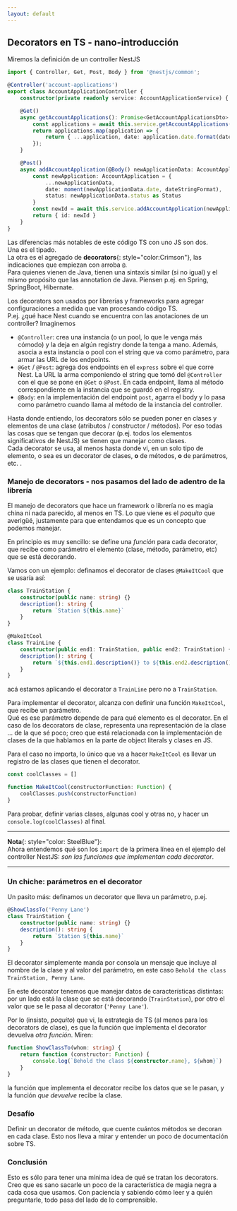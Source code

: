```yaml
---
layout: default
---
```


## Decorators en TS - nano-introducción

Miremos la definición de un controller NestJS

``` typescript
import { Controller, Get, Post, Body } from '@nestjs/common';

@Controller('account-applications')
export class AccountApplicationController {
    constructor(private readonly service: AccountApplicationService) { }

    @Get()
    async getAccountApplications(): Promise<GetAccountApplicationsDto> {
        const applications = await this.service.getAccountApplications()
        return applications.map(application => { 
            return { ...application, date: application.date.format(dateStringFormat) } 
        });
    }

    @Post()
    async addAccountApplication(@Body() newApplicationData: AccountApplicationDto): Promise<AddResponseDto> {
        const newApplication: AccountApplication = {
            ...newApplicationData, 
            date: moment(newApplicationData.date, dateStringFormat), 
            status: newApplicationData.status as Status
        }
        const newId = await this.service.addAccountApplication(newApplication)
        return { id: newId }
    }
}
```

Las diferencias más notables de este código TS con uno JS son dos.  
Una es el tipado.  
La otra es el agregado de **decorators**{: style="color:Crimson"}, las indicaciones que empiezan con arroba `@`.  
Para quienes vienen de Java, tienen una sintaxis similar (si no igual) y el mismo propósito que las annotation de Java.
Piensen p.ej. en Spring, SpringBoot, Hibernate.

Los decorators son usados por librerías y frameworks para agregar configuraciones a medida que van procesando código TS.  
P.ej. ¿qué hace Nest cuando se encuentra con las anotaciones de un controller? Imaginemos
- `@Controller`: crea una instancia (o un pool, lo que le venga más cómodo) y la deja en algún registry donde la tenga a mano. 
  Además, asocia a esta instancia o pool con el string que va como parámetro, para armar las URL de los endpoints.
- `@Get` / `@Post`: agrega dos endpoints en el `express` sobre el que corre Nest. La URL la arma componiendo el string que tomó del `@Controller` con el que se pone en `@Get` o `@Post`. En cada endpoint, llama al método correspondiente en la instancia que se guardó en el registry.
- `@Body`: en la implementación del endpoint `post`, agarra el body y lo pasa como parámetro cuando llama al método de la instancia del controller.

Hasta donde entiendo, los decorators sólo se pueden poner en clases y elementos de una clase (atributos / constructor / métodos). Por eso todas las cosas que se tengan que decorar (p.ej. todos los elementos significativos de NestJS) se tienen que manejar como clases.  
Cada decorator se usa, al menos hasta donde vi, en un solo tipo de elemento, o sea es un decorator de clases, **o** de métodos, **o** de parámetros, etc. .


### Manejo de decorators - nos pasamos del lado de adentro de la librería
El manejo de decorators que hace un framework o librería no es magia china ni nada parecido, al menos en TS. Lo que viene es el _poquito_ que averigüé, justamente para que entendamos que es un concepto que podemos manejar.

En principio es muy sencillo: se define una _función_ para cada decorator, que recibe como parámetro el elemento (clase, método, parámetro, etc) que se está decorando.  

Vamos con un ejemplo: definamos el decorator de clases `@MakeItCool` que se usaría así:
``` typescript
class TrainStation {
    constructor(public name: string) {}
    description(): string {
        return `Station ${this.name}`
    }
}

@MakeItCool
class TrainLine {
    constructor(public end1: TrainStation, public end2: TrainStation) {}
    description(): string {
        return `${this.end1.description()} to ${this.end2.description()}`
    }
}
```
acá estamos aplicando el decorator a `TrainLine` pero no a `TrainStation`.

Para implementar el decorator, alcanza con definir una función `MakeItCool`, que recibe un parámetro.  
Qué es ese parámetro depende de para qué elemento es el decorator. En el caso de los decorators de clase, representa una representación de la clase ... de la que sé poco; creo que está relacionada con la implementación de clases de la que hablamos en la parte de object literals y clases en JS.

Para el caso no importa, lo único que va a hacer `MakeItCool` es llevar un registro de las clases que tienen el decorator.
``` typescript
const coolClasses = []

function MakeItCool(constructorFunction: Function) {
    coolClasses.push(constructorFunction)
}
```
Para probar, definir varias clases, algunas cool y otras no, y hacer un `console.log(coolClasses)` al final.

------
**Nota**{: style="color: SteelBlue"}:  
Ahora entendemos qué son los `import` de la primera línea en el ejemplo del controller NestJS: _son las funciones que implementan cada decorator_.

------


### Un chiche: parámetros en el decorator
Un pasito más: definamos un decorator que lleva un parámetro, p.ej. 
``` typescript
@ShowClassTo('Penny Lane')
class TrainStation {
    constructor(public name: string) {}
    description(): string {
        return `Station ${this.name}`
    }
}
```
El decorator simplemente manda por consola un mensaje que incluye al nombre de la clase y al valor del parámetro, en este caso `Behold the class TrainStation, Penny Lane`.

En este decorator tenemos que manejar datos de características distintas: por un lado está la clase que se está decorando (`TrainStation`), por otro el valor que se le pasa al decorator (`'Penny Lane'`).

Por lo (insisto, _poquito_) que vi, la estrategia de TS (al menos para los decorators de clase), es que la función que implementa el decorator devuelva _otra función_. Miren:
``` typescript
function ShowClassTo(whom: string) {
    return function (constructor: Function) {
        console.log(`Behold the class ${constructor.name}, ${whom}`)
    }
}
```
la función que implementa el decorator recibe los datos que se le pasan, y la función _que devuelve_ recibe la clase.


### Desafío
Definir un decorator de método, que cuente cuántos métodos se decoran en cada clase. Esto nos lleva a mirar y entender un poco de documentación sobre TS.


### Conclusión
Esto es sólo para tener una mínima idea de qué se tratan los decorators. 
Creo que es sano sacarle un poco de la característica de magia negra a cada cosa que usamos. Con paciencia y sabiendo cómo leer y a quién preguntarle, todo pasa del lado de lo comprensible.
